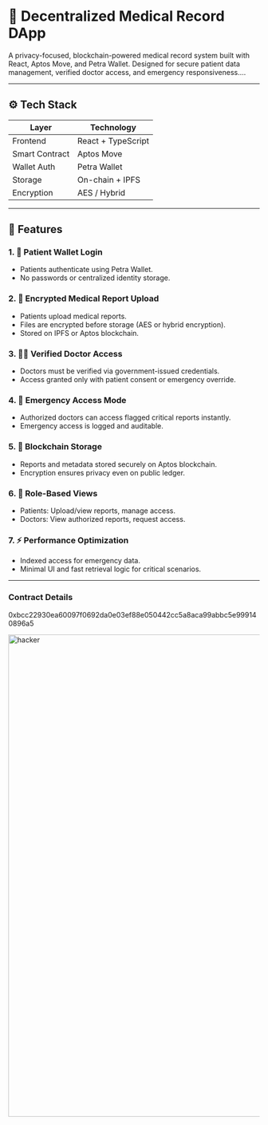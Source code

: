 # 🏥 Decentralized Medical Record DApp

A privacy-focused, blockchain-powered medical record system built with React, Aptos Move, and Petra Wallet. Designed for secure patient data management, verified doctor access, and emergency responsiveness....

---

## ⚙️ Tech Stack

| Layer         | Technology         |
|---------------|--------------------|
| Frontend      | React + TypeScript |
| Smart Contract| Aptos Move         |
| Wallet Auth   | Petra Wallet       |
| Storage       | On-chain + IPFS    |
| Encryption    | AES / Hybrid       |

---

## 🚀 Features

### 1. 🔐 Patient Wallet Login
- Patients authenticate using Petra Wallet.
- No passwords or centralized identity storage.

### 2. 📄 Encrypted Medical Report Upload
- Patients upload medical reports.
- Files are encrypted before storage (AES or hybrid encryption).
- Stored on IPFS or Aptos blockchain.

### 3. 🧑‍⚕️ Verified Doctor Access
- Doctors must be verified via government-issued credentials.
- Access granted only with patient consent or emergency override.

### 4. 🚨 Emergency Access Mode
- Authorized doctors can access flagged critical reports instantly.
- Emergency access is logged and auditable.

### 5. 🧱 Blockchain Storage
- Reports and metadata stored securely on Aptos blockchain.
- Encryption ensures privacy even on public ledger.

### 6. 👥 Role-Based Views
- Patients: Upload/view reports, manage access.
- Doctors: View authorized reports, request access.

### 7. ⚡ Performance Optimization
- Indexed access for emergency data.
- Minimal UI and fast retrieval logic for critical scenarios.

---
### Contract Details
0xbcc22930ea60097f0692da0e03ef88e050442cc5a8aca99abbc5e999140896a5


<img width="1911" height="967" alt="hacker" src="https://github.com/user-attachments/assets/23e7896c-70e5-40df-bb5d-55439ab23911" />




